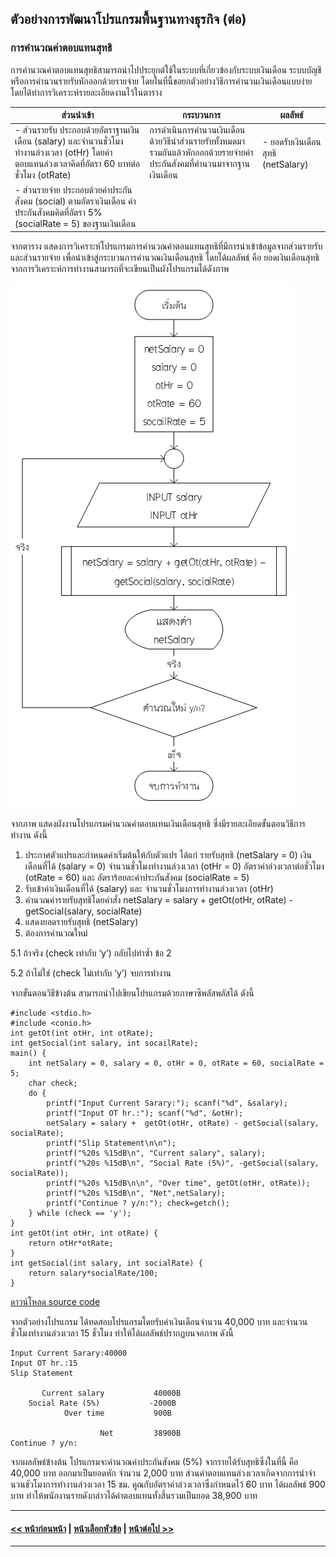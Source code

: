 ## ตัวอย่างการพัฒนาโปรแกรมพื้นฐานทางธุรกิจ (ต่อ)
### การคำนวณค่าตอบแทนสุทธิ
การคำนวณค่าตอบแทนสุทธิสามารถนำไปประยุกต์ใช้ในระบบที่เกี่ยวข้องกับระบบเงินเดือน ระบบบัญชี หรือการคำนวนรายรับหักออกด้วยรายจ่าย โดยในที่นี้ขอยกตัวอย่างวิธีการคำนวนเงินเดือนแบบง่าย โดยได้ทำการวิเคราะห์รายละเอียดงานไว้ในตาราง

| ส่วนนำเข้า | กระบวนการ | ผลลัพธ์ |
| --- | --- | --- |
| - ส่วนรายรับ ประกอบด้วยอัตราฐานเงินเดือน (salary) และจำนวนชั่วโมงทำงานล่วงเวลา (otHr) โดยค่าตอบแทนล่วงเวลาคิดที่อัตรา 60 บาทต่อชั่วโมง (otRate) | การดำเนินการคำนวนเงินเดือนด้วยวิธีนำส่วนรายรับทั้งหมดมารวมกันแล้วหักออกด้วยรายจ่ายค่าประกันสังคมที่คำนวนมาจากฐานเงินเดือน | - ยอดรับเงินเดือนสุทธิ (netSalary) |
| - ส่วนรายจ่าย ประกอบด้วยค่าประกันสังคม (social) ตามอัตราเงินเดือน ค่าประกันสังคมคิดที่อัตรา 5% (socialRate = 5) ของฐานเงินเดือน |  |  |


จากตาราง แสดงการวิเคราะห์โปรแกรมการคำนวณค่าตอนแทนสุทธิที่มีการนำเข้าข้อมูลจากส่วนรายรับ และส่วนรายจ่าย เพื่อนำเข้าสู่กระบวนการคำนวณเงินเดือนสุทธิ โดยได้ผลลัพธ์ คือ ยอดเงินเดือนสุทธิ จากการวิเคราะห์การทำงานสามารถที่จะเขียนเป็นผังโปรแกรมได้ดังภาพ

<img src=img/0903.png>

จากภาพ แสดงผังงานโปรแกรมคำนวณค่าตอบแทนเงินเดือนสุทธิ ซึ่งมีรายละเอียดขั้นตอนวิธีการทำงาน ดังนี้
1.  ประกาศตัวแปรและกำหนดค่าเริ่มต้นให้กับตัวแปร ได้แก่ รายรับสุทธิ (netSalary = 0) เงินเดือนที่ได้ (salary = 0) จำนวนชั่วโมงทำงานล่วงเวลา (otHr = 0) อัตราค่าล่วงเวลาต่อชั่วโมง (otRate = 60) และ อัตราร้อยละค่าประกันสังคม (socialRate = 5)
2.  รับเข้าค่าเงินเดือนที่ได้ (salary) และ จำนวนชั่วโมงการทำงานล่วงเวลา (otHr)
3. คำนวณค่ารายรับสุทธิโดยคำสั่ง netSalary = salary +  getOt(otHr, otRate) - getSocial(salary, socialRate)
4.  แสดงยอดรายรับสุทธิ (netSalary)
5.  ต้องการคำนวณใหม่
  
  5.1 ถ้าจริง (check เท่ากับ ‘y’) กลับไปทำซ้ำ ข้อ 2
  
  5.2 ถ้าไม่ใช่ (check ไม่เท่ากับ ‘y’) จบการทำงาน
  
จากขั้นตอนวิธีข้างต้น สามารถนำไปเขียนโปรแกรมด้วยภาษาซีพลัสพลัสได้ ดังนี้

```
#include <stdio.h>
#include <conio.h>
int getOt(int otHr, int otRate);
int getSocial(int salary, int socailRate);
main() {
    int netSalary = 0, salary = 0, otHr = 0, otRate = 60, socialRate = 5;
    char check;
    do {
        printf("Input Current Sarary:"); scanf("%d", &salary);
        printf("Input OT hr.:"); scanf("%d", &otHr);
        netSalary = salary +  getOt(otHr, otRate) - getSocial(salary, socialRate);
        printf("Slip Statement\n\n");
        printf("%20s %15dB\n", "Current salary", salary);
        printf("%20s %15dB\n", "Social Rate (5%)", -getSocial(salary, socialRate));
        printf("%20s %15dB\n\n", "Over time", getOt(otHr, otRate));
        printf("%20s %15dB\n", "Net",netSalary);
        printf("Continue ? y/n:"); check=getch();
    } while (check == 'y');
}
int getOt(int otHr, int otRate) {
    return otHr*otRate;
}
int getSocial(int salary, int socialRate) {
    return salary*socialRate/100;
}
```
[ดาวน์โหลด source code](src/ch09_03.cpp)

จากตัวอย่างโปรแกรม ได้ทดสอบโปรแกรมโดยรับค่าเงินเดือนจำนวน 40,000 บาท และจำนวนชั่วโมงทำงานล่วงเวลา 15 ชั่วโมง ทำให้ได้ผลลัพธ์ปรากฏบนจอภาพ ดังนี้

```
Input Current Sarary:40000
Input OT hr.:15
Slip Statement

       Current salary           40000B
    Social Rate (5%)           -2000B
            Over time           900B

                    Net         38900B
Continue ? y/n: 
```

จากผลลัพธ์ข้างต้น โปรแกรมจะคำนวณค่าประกันสังคม (5%) จากรายได้รับสุทธิซึ่งในที่นี้ คือ 40,000 บาท ออกมาเป็นยอดหัก จำนวน 2,000 บาท ส่วนค่าตอบแทนล่วงเวลาเกิดจากการนำจำนวนชัวโมงการทำงานล่วงเวลา 15 ชม. คูณกับอัตราค่าล่วงเวลาซึ่งกำหนดไว้ 60 บาท ได้ผลลัพธ์ 900 บาท ทำให้พนักงานรายดังกล่าวได้ค่าตอบแทนทั้งสิ้นรวมเป็นยอด 38,900 บาท

---
#### [<< หน้าก่อนหน้า](0903-2.md) | [หน้าเลือกหัวข้อ](README.md) | [หน้าต่อไป >>](0903-4.md)
---
